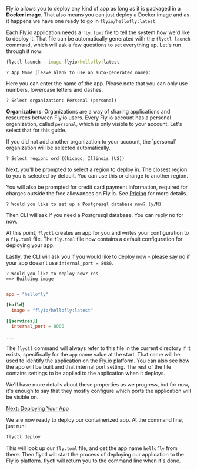 Fly.io allows you to deploy any kind of app as long as it is packaged in a **Docker image**. That also means you can just deploy a Docker image and as it happens we have one ready to go in `flyio/hellofly:latest`. 

Each Fly.io application needs a `fly.toml` file to tell the system how we'd like to deploy it. That file can be automatically generated with the `flyctl launch` command, which will ask a few questions to set everything up. Let's run through it now: 

```cmd
flyctl launch --image flyio/hellofly:latest
```
```output 
? App Name (leave blank to use an auto-generated name):
```
Here you can enter the name of the app. Please note that you can only use numbers, lowercase letters and dashes.
```output 
? Select organization: Personal (personal)
```
**Organizations**: Organizations are a way of sharing applications and resources between Fly.io users. Every Fly.io account has a personal organization, called `personal`, which is only visible to your account. Let's select that for this guide.

<div class="callout">
    If you did not add another organization to your account, the `personal` organization will be selected automatically.  
</div>

```output
? Select region: ord (Chicago, Illinois (US))
```
Next, you'll be prompted to select a region to deploy in. The closest region to you is selected by default. You can use this or change to another region. 


<div class="callout">

You will also be prompted for credit card payment information, required for charges outside the free allowances on Fly.io. See [Pricing](/docs/about/pricing) for more details.

</div>

```output
? Would you like to set up a Postgresql database now? (y/N)
```
Then CLI will ask if you need a Postgresql database. You can reply no for now.

At this point, `flyctl` creates an app for you and writes your configuration to a `fly.toml` file. The `fly.toml` file now contains a default configuration for deploying your app.

Lastly, the CLI will ask you if you would like to deploy now - please say no if your app doesn't use `internal_port = 8080`.

```output
? Would you like to deploy now? Yes
==> Building image
```

```toml

app = "hellofly"

[build]
  image = "flyio/hellofly:latest"

[[services]]
  internal_port = 8080

...
```

The `flyctl` command will always refer to this file in the current directory if it exists, specifically for the `app` name value at the start. That name will be used to identify the application on the Fly.io platform. You can also see how the app will be built and that internal port setting. The rest of the file contains settings to be applied to the application when it deploys. 

We'll have more details about these properties as we progress, but for now, it's enough to say that they mostly configure which ports the application will be visible on.

[Next: Deploying Your App](/docs/hands-on/deploy-app/)


We are now ready to deploy our containerized app. At the command line, just run:

```cmd
flyctl deploy
```

This will look up our `fly.toml` file, and get the app name `hellofly` from there. Then flyctl will start the process of deploying our application to the Fly.io platform. flyctl will return you to the command line when it's done.
